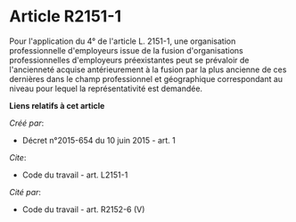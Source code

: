 # Article R2151-1

Pour l'application du 4° de l'article L. 2151-1, une organisation professionnelle d'employeurs issue de la fusion
d'organisations professionnelles d'employeurs préexistantes peut se prévaloir de l'ancienneté acquise antérieurement à la
fusion par la plus ancienne de ces dernières dans le champ professionnel et géographique correspondant au niveau pour lequel
la représentativité est demandée.

**Liens relatifs à cet article**

_Créé par_:

  - Décret n°2015-654 du 10 juin 2015 - art. 1

_Cite_:

  - Code du travail - art. L2151-1

_Cité par_:

  - Code du travail - art. R2152-6 (V)
